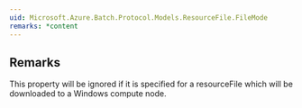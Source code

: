 ```yaml
---  
uid: Microsoft.Azure.Batch.Protocol.Models.ResourceFile.FileMode  
remarks: *content  
---  
```

  
## Remarks  
 This property will be ignored if it is specified for a             resourceFile which will be downloaded to a Windows compute node.